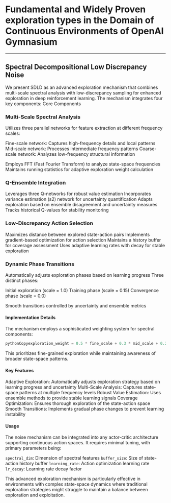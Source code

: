 # Fundamental and Widely Proven exploration types in the Domain of Continuous Environments of OpenAI Gymnasium

---

## Spectral Decompositional Low Discrepancy Noise

We present SDLD as an advanced exploration mechanism that combines multi-scale spectral analysis with low-discrepancy sampling for enhanced exploration in deep reinforcement learning. The mechanism integrates four key components:
Core Components

### Multi-Scale Spectral Analysis

Utilizes three parallel networks for feature extraction at different frequency scales:

Fine-scale network: Captures high-frequency details and local patterns
Mid-scale network: Processes intermediate frequency patterns
Coarse-scale network: Analyzes low-frequency structural information

Employs FFT (Fast Fourier Transform) to analyze state-space frequencies
Maintains running statistics for adaptive exploration weight calculation

### Q-Ensemble Integration

Leverages three Q-networks for robust value estimation
Incorporates variance estimation (s2) network for uncertainty quantification
Adapts exploration based on ensemble disagreement and uncertainty measures
Tracks historical Q-values for stability monitoring

### Low-Discrepancy Action Selection

Maximizes distance between explored state-action pairs
Implements gradient-based optimization for action selection
Maintains a history buffer for coverage assessment
Uses adaptive learning rates with decay for stable exploration

### Dynamic Phase Transitions

Automatically adjusts exploration phases based on learning progress
Three distinct phases:

Initial exploration (scale = 1.0)
Training phase (scale = 0.15)
Convergence phase (scale = 0.0)


Smooth transitions controlled by uncertainty and ensemble metrics

#### Implementation Details
The mechanism employs a sophisticated weighting system for spectral components:
```python
pythonCopyexploration_weight = 0.5 * fine_scale + 0.3 * mid_scale + 0.2 * coarse_scale
```
This prioritizes fine-grained exploration while maintaining awareness of broader state-space patterns.

#### Key Features
Adaptive Exploration: Automatically adjusts exploration strategy based on learning progress and uncertainty
Multi-Scale Analysis: Captures state-space patterns at multiple frequency levels
Robust Value Estimation: Uses ensemble methods to provide stable learning signals
Coverage Optimization: Ensures thorough exploration of the state-action space
Smooth Transitions: Implements gradual phase changes to prevent learning instability

#### Usage
The noise mechanism can be integrated into any actor-critic architecture supporting continuous action spaces. It requires minimal tuning, with primary parameters being:

`spectral_dim`: Dimension of spectral features
`buffer_size`: Size of state-action history buffer
`learning_rate`: Action optimization learning rate
`lr_decay`: Learning rate decay factor

This advanced exploration mechanism is particularly effective in environments with complex state-space dynamics where traditional exploration strategies might struggle to maintain a balance between exploration and exploitation.
